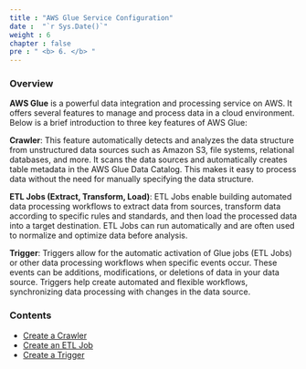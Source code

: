 ```yaml
---
title : "AWS Glue Service Configuration"
date :  "`r Sys.Date()`" 
weight : 6 
chapter : false
pre : " <b> 6. </b> "
---
```


### Overview

**AWS Glue** is a powerful data integration and processing service on AWS. It offers several features to manage and process data in a cloud environment. Below is a brief introduction to three key features of AWS Glue:

**Crawler**: This feature automatically detects and analyzes the data structure from unstructured data sources such as Amazon S3, file systems, relational databases, and more. It scans the data sources and automatically creates table metadata in the AWS Glue Data Catalog. This makes it easy to process data without the need for manually specifying the data structure.

**ETL Jobs (Extract, Transform, Load)**: ETL Jobs enable building automated data processing workflows to extract data from sources, transform data according to specific rules and standards, and then load the processed data into a target destination. ETL Jobs can run automatically and are often used to normalize and optimize data before analysis.

**Trigger**: Triggers allow for the automatic activation of Glue jobs (ETL Jobs) or other data processing workflows when specific events occur. These events can be additions, modifications, or deletions of data in your data source. Triggers help create automated and flexible workflows, synchronizing data processing with changes in the data source.

### Contents

- [Create a Crawler](6.1-crawler/)
- [Create an ETL Job](6.2-jobs/)
- [Create a Trigger](6.3-trigger/)